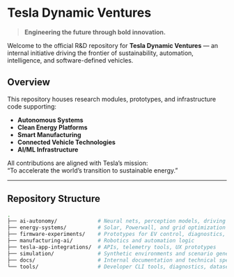# Tesla Dynamic Ventures

> **Engineering the future through bold innovation.**

Welcome to the official R&D repository for **Tesla Dynamic Ventures** — an internal initiative driving the frontier of sustainability, automation, intelligence, and software-defined vehicles.

## Overview

This repository houses research modules, prototypes, and infrastructure code supporting:

- **Autonomous Systems**
- **Clean Energy Platforms**
- **Smart Manufacturing**
- **Connected Vehicle Technologies**
- **AI/ML Infrastructure**

All contributions are aligned with Tesla’s mission:  
“To accelerate the world’s transition to sustainable energy.”

---

## Repository Structure

```bash
.
├── ai-autonomy/             # Neural nets, perception models, driving policy
├── energy-systems/          # Solar, Powerwall, and grid optimization modules
├── firmware-experiments/    # Prototypes for EV control, diagnostics, OTA testing
├── manufacturing-ai/        # Robotics and automation logic
├── tesla-app-integrations/  # APIs, telemetry tools, UX prototypes
├── simulation/              # Synthetic environments and scenario generation
├── docs/                    # Internal documentation and technical specs
└── tools/                   # Developer CLI tools, diagnostics, dataset converters
